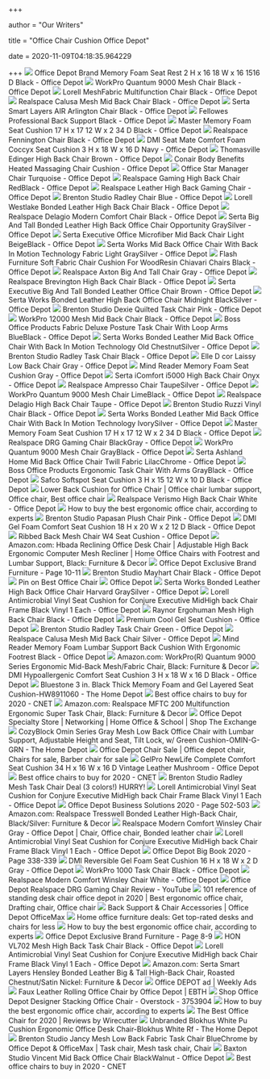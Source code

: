 +++
        
author = "Our Writers"
        
title = "Office Chair Cushion Office Depot"
        
date = 2020-11-09T04:18:35.964229
        
+++
[ ![](https://media.officedepot.com/image/upload/b_rgb:FFFFFF,c_pad,dpr_1.0,f_auto,h_666,q_auto,w_500/c_pad,h_666,w_500/v1/products/309942/309942_p?pgw=1)](https://media.officedepot.com/image/upload/b_rgb:FFFFFF,c_pad,dpr_1.0,f_auto,h_666,q_auto,w_500/c_pad,h_666,w_500/v1/products/309942/309942_p?pgw=1) Office Depot Brand Memory Foam Seat Rest 2 H x 16 18 W x 16 1516 D Black - Office  Depot
[ ![](https://media.officedepot.com/image/upload/b_rgb:FFFFFF,c_pad,dpr_1.0,f_auto,h_666,q_auto,w_500/c_pad,h_666,w_500/v1/products/690690/690690_o01_092220?pgw=1)](https://media.officedepot.com/image/upload/b_rgb:FFFFFF,c_pad,dpr_1.0,f_auto,h_666,q_auto,w_500/c_pad,h_666,w_500/v1/products/690690/690690_o01_092220?pgw=1) WorkPro Quantum 9000 Mesh Chair Black - Office Depot
[ ![](https://media.officedepot.com/image/upload/b_rgb:FFFFFF,c_pad,dpr_1.0,f_auto,h_666,q_auto,w_500/c_pad,h_666,w_500/v1/products/349389/349389_o01_091020?pgw=1)](https://media.officedepot.com/image/upload/b_rgb:FFFFFF,c_pad,dpr_1.0,f_auto,h_666,q_auto,w_500/c_pad,h_666,w_500/v1/products/349389/349389_o01_091020?pgw=1) Lorell MeshFabric Multifunction Chair Black - Office Depot
[ ![](https://media.officedepot.com/image/upload/b_rgb:FFFFFF,c_pad,dpr_1.0,f_auto,h_666,q_auto,w_500/c_pad,h_666,w_500/v1/products/857562/857562_p_calusa_midback_mesh_chair?pgw=1)](https://media.officedepot.com/image/upload/b_rgb:FFFFFF,c_pad,dpr_1.0,f_auto,h_666,q_auto,w_500/c_pad,h_666,w_500/v1/products/857562/857562_p_calusa_midback_mesh_chair?pgw=1) Realspace Calusa Mesh Mid Back Chair Black - Office Depot
[ ![](https://media.officedepot.com/image/upload/b_rgb:FFFFFF,c_pad,dpr_1.0,f_auto,h_666,q_auto,w_500/c_pad,h_666,w_500/v1/products/304556/304556_p_serta_smart_layers_air_arlington_executive_chair?pgw=1)](https://media.officedepot.com/image/upload/b_rgb:FFFFFF,c_pad,dpr_1.0,f_auto,h_666,q_auto,w_500/c_pad,h_666,w_500/v1/products/304556/304556_p_serta_smart_layers_air_arlington_executive_chair?pgw=1) Serta Smart Layers AIR Arlington Chair Black - Office Depot
[ ![](https://smedia.webcollage.net/rwvfp/wc/cp/1580846098275_c9b97724-0e3f-445a-906b-21ea05e6f846/module/fellowes//_cp/products/1338913005274/tab-e6b036ac-77eb-4a2c-9f0d-e4e9713fbadc/resource-3e84e0bd-a5de-40d5-bcce-07e4618b50fd.jpg.w960.jpg)](https://smedia.webcollage.net/rwvfp/wc/cp/1580846098275_c9b97724-0e3f-445a-906b-21ea05e6f846/module/fellowes//_cp/products/1338913005274/tab-e6b036ac-77eb-4a2c-9f0d-e4e9713fbadc/resource-3e84e0bd-a5de-40d5-bcce-07e4618b50fd.jpg.w960.jpg) Fellowes Professional Back Support Black - Office Depot
[ ![](https://media.officedepot.com/image/upload/b_rgb:FFFFFF,c_pad,dpr_1.0,f_auto,h_666,q_auto,w_500/c_pad,h_666,w_500/v1/products/578510/578510_o01_master_memory_foam_seat_cushion?pgw=1)](https://media.officedepot.com/image/upload/b_rgb:FFFFFF,c_pad,dpr_1.0,f_auto,h_666,q_auto,w_500/c_pad,h_666,w_500/v1/products/578510/578510_o01_master_memory_foam_seat_cushion?pgw=1) Master Memory Foam Seat Cushion 17 H x 17 12 W x 2 34 D Black - Office Depot
[ ![](https://media.officedepot.com/image/upload/b_rgb:FFFFFF,c_pad,dpr_1.0,f_auto,h_666,q_auto,w_500/c_pad,h_666,w_500/v1/products/633410/633410_p_realspace_fennington_high_back_bonded_leather_chair?pgw=1)](https://media.officedepot.com/image/upload/b_rgb:FFFFFF,c_pad,dpr_1.0,f_auto,h_666,q_auto,w_500/c_pad,h_666,w_500/v1/products/633410/633410_p_realspace_fennington_high_back_bonded_leather_chair?pgw=1) Realspace Fennington Chair Black - Office Depot
[ ![](https://media.officedepot.com/image/upload/b_rgb:FFFFFF,c_pad,dpr_1.0,f_auto,h_666,q_auto,w_500/c_pad,h_666,w_500/v1/products/763079/763079_p_300dpi?pgw=1)](https://media.officedepot.com/image/upload/b_rgb:FFFFFF,c_pad,dpr_1.0,f_auto,h_666,q_auto,w_500/c_pad,h_666,w_500/v1/products/763079/763079_p_300dpi?pgw=1) DMI Seat Mate Comfort Foam Coccyx Seat Cushion 3 H x 18 W x 16 D Navy - Office  Depot
[ ![](https://media.officedepot.com/image/upload/b_rgb:FFFFFF,c_pad,dpr_1.0,f_auto,h_1665,q_auto,w_1250/c_pad,h_1665,w_1250/v1/products/3868754/3868754_o01_thomasville_big_and_tall_bonded_leather_high_back_chair?pgw=1&pgwact=1)](https://media.officedepot.com/image/upload/b_rgb:FFFFFF,c_pad,dpr_1.0,f_auto,h_1665,q_auto,w_1250/c_pad,h_1665,w_1250/v1/products/3868754/3868754_o01_thomasville_big_and_tall_bonded_leather_high_back_chair?pgw=1&pgwact=1) Thomasville Edinger High Back Chair Brown - Office Depot
[ ![](https://media.officedepot.com/image/upload/b_rgb:FFFFFF,c_pad,dpr_1.0,f_auto,h_666,q_auto,w_500/c_pad,h_666,w_500/v1/products/297610/297610_p_wipo?pgw=1)](https://media.officedepot.com/image/upload/b_rgb:FFFFFF,c_pad,dpr_1.0,f_auto,h_666,q_auto,w_500/c_pad,h_666,w_500/v1/products/297610/297610_p_wipo?pgw=1) Conair Body Benefits Heated Massaging Chair Cushion - Office Depot
[ ![](https://media.officedepot.com/image/upload/b_rgb:FFFFFF,c_pad,dpr_1.0,f_auto,h_666,q_auto,w_500/c_pad,h_666,w_500/v1/products/9987441/9987441_o01?pgw=1)](https://media.officedepot.com/image/upload/b_rgb:FFFFFF,c_pad,dpr_1.0,f_auto,h_666,q_auto,w_500/c_pad,h_666,w_500/v1/products/9987441/9987441_o01?pgw=1) Office Star Manager Chair Turquoise - Office Depot
[ ![](https://media.officedepot.com/image/upload/b_rgb:FFFFFF,c_pad,dpr_1.0,f_auto,h_1665,q_auto,w_1250/c_pad,h_1665,w_1250/v1/products/547826/547826_o01_101520?pgw=1&pgwact=1)](https://media.officedepot.com/image/upload/b_rgb:FFFFFF,c_pad,dpr_1.0,f_auto,h_1665,q_auto,w_1250/c_pad,h_1665,w_1250/v1/products/547826/547826_o01_101520?pgw=1&pgwact=1) Realspace Gaming High Back Chair RedBlack - Office Depot
[ ![](https://media.officedepot.com/image/upload/b_rgb:FFFFFF,c_pad,dpr_1.0,f_auto,h_1665,q_auto,w_1250/c_pad,h_1665,w_1250/v1/products/5901871/5901871_o01_101520?pgw=1&pgwact=1)](https://media.officedepot.com/image/upload/b_rgb:FFFFFF,c_pad,dpr_1.0,f_auto,h_1665,q_auto,w_1250/c_pad,h_1665,w_1250/v1/products/5901871/5901871_o01_101520?pgw=1&pgwact=1) Realspace Leather High Back Gaming Chair - Office Depot
[ ![](https://media.officedepot.com/image/upload/b_rgb:FFFFFF,c_pad,dpr_1.0,f_auto,h_666,q_auto,w_500/c_pad,h_666,w_500/v1/products/9869703/9869703_o03_radley_blue_task_chair?pgw=1)](https://media.officedepot.com/image/upload/b_rgb:FFFFFF,c_pad,dpr_1.0,f_auto,h_666,q_auto,w_500/c_pad,h_666,w_500/v1/products/9869703/9869703_o03_radley_blue_task_chair?pgw=1) Brenton Studio Radley Chair Blue - Office Depot
[ ![](https://media.officedepot.com/image/upload/b_rgb:FFFFFF,c_pad,dpr_1.0,f_auto,h_666,q_auto,w_500/c_pad,h_666,w_500/v1/products/567843/567843_p_lorell_westlake_bonded_leather_high_back_chair?pgw=1)](https://media.officedepot.com/image/upload/b_rgb:FFFFFF,c_pad,dpr_1.0,f_auto,h_666,q_auto,w_500/c_pad,h_666,w_500/v1/products/567843/567843_p_lorell_westlake_bonded_leather_high_back_chair?pgw=1) Lorell Westlake Bonded Leather High Back Chair Black - Office Depot
[ ![](https://media.officedepot.com/image/upload/b_rgb:FFFFFF,c_pad,dpr_1.0,f_auto,h_666,q_auto,w_500/c_pad,h_666,w_500/v1/products/7075548/7075548_o01_chair_delagio_modern_comfort?pgw=1)](https://media.officedepot.com/image/upload/b_rgb:FFFFFF,c_pad,dpr_1.0,f_auto,h_666,q_auto,w_500/c_pad,h_666,w_500/v1/products/7075548/7075548_o01_chair_delagio_modern_comfort?pgw=1) Realspace Delagio Modern Comfort Chair Black - Office Depot
[ ![](https://media.officedepot.com/image/upload/b_rgb:FFFFFF,c_pad,dpr_1.0,f_auto,h_666,q_auto,w_500/c_pad,h_666,w_500/v1/products/9825521/9825521_o01_serta_bonded_leather_high_back_big_tall_office_chairs_020520?pgw=1)](https://media.officedepot.com/image/upload/b_rgb:FFFFFF,c_pad,dpr_1.0,f_auto,h_666,q_auto,w_500/c_pad,h_666,w_500/v1/products/9825521/9825521_o01_serta_bonded_leather_high_back_big_tall_office_chairs_020520?pgw=1) Serta Big And Tall Bonded Leather High Back Office Chair Opportunity  GraySilver - Office Depot
[ ![](https://media.officedepot.com/image/upload/b_rgb:FFFFFF,c_pad,dpr_1.0,f_auto,h_666,q_auto,w_500/c_pad,h_666,w_500/v1/products/1851004/1851004_o01_serta_microfiber_mid_back_office_chair_030220?pgw=1)](https://media.officedepot.com/image/upload/b_rgb:FFFFFF,c_pad,dpr_1.0,f_auto,h_666,q_auto,w_500/c_pad,h_666,w_500/v1/products/1851004/1851004_o01_serta_microfiber_mid_back_office_chair_030220?pgw=1) Serta Executive Office Microfiber Mid Back Chair Light BeigeBlack - Office  Depot
[ ![](https://media.officedepot.com/image/upload/b_rgb:FFFFFF,c_pad,dpr_1.0,f_auto,h_666,q_auto,w_500/c_pad,h_666,w_500/v1/products/9772557/9772557_p?pgw=1)](https://media.officedepot.com/image/upload/b_rgb:FFFFFF,c_pad,dpr_1.0,f_auto,h_666,q_auto,w_500/c_pad,h_666,w_500/v1/products/9772557/9772557_p?pgw=1) Serta Works Mid Back Office Chair With Back In Motion Technology Fabric  Light GraySilver - Office Depot
[ ![](https://media.officedepot.com/image/upload/b_rgb:FFFFFF,c_pad,dpr_1.0,f_auto,h_666,q_auto,w_500/c_pad,h_666,w_500/v1/products/638459/638459_o01_092320?pgw=1)](https://media.officedepot.com/image/upload/b_rgb:FFFFFF,c_pad,dpr_1.0,f_auto,h_666,q_auto,w_500/c_pad,h_666,w_500/v1/products/638459/638459_o01_092320?pgw=1) Flash Furniture Soft Fabric Chair Cushion For WoodResin Chiavari Chairs  Black - Office Depot
[ ![](https://media.officedepot.com/image/upload/b_rgb:FFFFFF,c_pad,dpr_1.0,f_auto,h_666,q_auto,w_500/c_pad,h_666,w_500/v1/products/248897/248897_p_realspace_axton_big_tall_bonded_leather_high_back_chair?pgw=1)](https://media.officedepot.com/image/upload/b_rgb:FFFFFF,c_pad,dpr_1.0,f_auto,h_666,q_auto,w_500/c_pad,h_666,w_500/v1/products/248897/248897_p_realspace_axton_big_tall_bonded_leather_high_back_chair?pgw=1) Realspace Axton Big And Tall Chair Gray - Office Depot
[ ![](https://media.officedepot.com/image/upload/b_rgb:FFFFFF,c_pad,dpr_1.0,f_auto,h_666,q_auto,w_500/c_pad,h_666,w_500/v1/products/6773772/6773772_p_realspace_brevington_bonded_leather_high_back_big_tall_executive_chair?pgw=1)](https://media.officedepot.com/image/upload/b_rgb:FFFFFF,c_pad,dpr_1.0,f_auto,h_666,q_auto,w_500/c_pad,h_666,w_500/v1/products/6773772/6773772_p_realspace_brevington_bonded_leather_high_back_big_tall_executive_chair?pgw=1) Realspace Brevington High Back Chair Black - Office Depot
[ ![](https://media.officedepot.com/image/upload/b_rgb:FFFFFF,c_pad,dpr_1.0,f_auto,h_1665,q_auto,w_1250/c_pad,h_1665,w_1250/v1/products/1850932/1850932_o01_serta_executive_big_and_tall_office_chair_030220?pgw=1&pgwact=1)](https://media.officedepot.com/image/upload/b_rgb:FFFFFF,c_pad,dpr_1.0,f_auto,h_1665,q_auto,w_1250/c_pad,h_1665,w_1250/v1/products/1850932/1850932_o01_serta_executive_big_and_tall_office_chair_030220?pgw=1&pgwact=1) Serta Executive Big And Tall Bonded Leather Office Chair Brown - Office  Depot
[ ![](https://media.officedepot.com/image/upload/b_rgb:FFFFFF,c_pad,dpr_1.0,f_auto,h_666,q_auto,w_500/c_pad,h_666,w_500/v1/products/9817045/9817045_o01_serta_works_bonded_leather_high_back_office_chairs_030320?pgw=1)](https://media.officedepot.com/image/upload/b_rgb:FFFFFF,c_pad,dpr_1.0,f_auto,h_666,q_auto,w_500/c_pad,h_666,w_500/v1/products/9817045/9817045_o01_serta_works_bonded_leather_high_back_office_chairs_030320?pgw=1) Serta Works Bonded Leather High Back Office Chair Midnight BlackSilver - Office  Depot
[ ![](https://media.officedepot.com/image/upload/b_rgb:FFFFFF,c_pad,dpr_1.0,f_auto,h_1665,q_auto,w_1250/c_pad,h_1665,w_1250/v1/products/4180086/4180086_o01_070620?pgw=1&pgwact=1)](https://media.officedepot.com/image/upload/b_rgb:FFFFFF,c_pad,dpr_1.0,f_auto,h_1665,q_auto,w_1250/c_pad,h_1665,w_1250/v1/products/4180086/4180086_o01_070620?pgw=1&pgwact=1) Brenton Studio Dexie Quilted Task Chair Pink - Office Depot
[ ![](https://media.officedepot.com/image/upload/b_rgb:FFFFFF,c_pad,dpr_1.0,f_auto,h_666,q_auto,w_500/c_pad,h_666,w_500/v1/products/9702132/9702132_o01_workpro_12000_fabric_high_back_chair?pgw=1)](https://media.officedepot.com/image/upload/b_rgb:FFFFFF,c_pad,dpr_1.0,f_auto,h_666,q_auto,w_500/c_pad,h_666,w_500/v1/products/9702132/9702132_o01_workpro_12000_fabric_high_back_chair?pgw=1) WorkPro 12000 Mesh Mid Back Chair Black - Office Depot
[ ![](https://media.officedepot.com/image/upload/b_rgb:FFFFFF,c_pad,dpr_1.0,f_auto,h_666,q_auto,w_500/c_pad,h_666,w_500/v1/products/7260616/7260616_p_b317_be_fv?pgw=1)](https://media.officedepot.com/image/upload/b_rgb:FFFFFF,c_pad,dpr_1.0,f_auto,h_666,q_auto,w_500/c_pad,h_666,w_500/v1/products/7260616/7260616_p_b317_be_fv?pgw=1) Boss Office Products Fabric Deluxe Posture Task Chair With Loop Arms  BlueBlack - Office Depot
[ ![](https://media.officedepot.com/image/upload/b_rgb:FFFFFF,c_pad,dpr_1.0,f_auto,h_666,q_auto,w_500/c_pad,h_666,w_500/v1/products/9851921/9851921_o01_serta_works_mid_back_chairs_020520?pgw=1)](https://media.officedepot.com/image/upload/b_rgb:FFFFFF,c_pad,dpr_1.0,f_auto,h_666,q_auto,w_500/c_pad,h_666,w_500/v1/products/9851921/9851921_o01_serta_works_mid_back_chairs_020520?pgw=1) Serta Works Bonded Leather Mid Back Office Chair With Back In Motion  Technology Old ChestnutSilver - Office Depot
[ ![](https://media.officedepot.com/image/upload/b_rgb:FFFFFF,c_pad,dpr_1.0,f_auto,h_1665,q_auto,w_1250/c_pad,h_1665,w_1250/v1/products/749969/749969_o01_brenton_studio_radley_task_chair?pgw=1&pgwact=1)](https://media.officedepot.com/image/upload/b_rgb:FFFFFF,c_pad,dpr_1.0,f_auto,h_1665,q_auto,w_1250/c_pad,h_1665,w_1250/v1/products/749969/749969_o01_brenton_studio_radley_task_chair?pgw=1&pgwact=1) Brenton Studio Radley Task Chair Black - Office Depot
[ ![](https://media.officedepot.com/image/upload/b_rgb:FFFFFF,c_pad,dpr_1.0,f_auto,h_666,q_auto,w_500/c_pad,h_666,w_500/v1/products/4063032/4063032_o01_100520?pgw=1)](https://media.officedepot.com/image/upload/b_rgb:FFFFFF,c_pad,dpr_1.0,f_auto,h_666,q_auto,w_500/c_pad,h_666,w_500/v1/products/4063032/4063032_o01_100520?pgw=1) Elle D cor Laissy Low Back Chair Gray - Office Depot
[ ![](https://media.officedepot.com/image/upload/b_rgb:FFFFFF,c_pad,dpr_1.0,f_auto,h_666,q_auto,w_500/c_pad,h_666,w_500/v1/products/9848765/9848765_o01_memory_foam_seat_cusion_010620?pgw=1)](https://media.officedepot.com/image/upload/b_rgb:FFFFFF,c_pad,dpr_1.0,f_auto,h_666,q_auto,w_500/c_pad,h_666,w_500/v1/products/9848765/9848765_o01_memory_foam_seat_cusion_010620?pgw=1) Mind Reader Memory Foam Seat Cushion Gray - Office Depot
[ ![](https://media.officedepot.com/image/upload/b_rgb:FFFFFF,c_pad,dpr_1.0,f_auto,h_666,q_auto,w_500/c_pad,h_666,w_500/v1/products/559623/559623_p_serta_icomfort_for_workpro_i5000_series_high_back_chair?pgw=1)](https://media.officedepot.com/image/upload/b_rgb:FFFFFF,c_pad,dpr_1.0,f_auto,h_666,q_auto,w_500/c_pad,h_666,w_500/v1/products/559623/559623_p_serta_icomfort_for_workpro_i5000_series_high_back_chair?pgw=1) Serta iComfort i5000 High Back Chair Onyx - Office Depot
[ ![](https://media.officedepot.com/image/upload/b_rgb:FFFFFF,c_pad,dpr_1.0,f_auto,h_666,q_auto,w_500/c_pad,h_666,w_500/v1/products/476279/476279_p_realspace_ampresso_big_tall_bonded_leather_high_back_chair?pgw=1)](https://media.officedepot.com/image/upload/b_rgb:FFFFFF,c_pad,dpr_1.0,f_auto,h_666,q_auto,w_500/c_pad,h_666,w_500/v1/products/476279/476279_p_realspace_ampresso_big_tall_bonded_leather_high_back_chair?pgw=1) Realspace Ampresso Chair TaupeSilver - Office Depot
[ ![](https://media.officedepot.com/image/upload/b_rgb:FFFFFF,c_pad,dpr_1.0,f_auto,h_666,q_auto,w_500/c_pad,h_666,w_500/v1/products/237825/237825_p_workpro_quantum_9000_series_ergonomic_mid_back_mesh_fabric_chair?pgw=1)](https://media.officedepot.com/image/upload/b_rgb:FFFFFF,c_pad,dpr_1.0,f_auto,h_666,q_auto,w_500/c_pad,h_666,w_500/v1/products/237825/237825_p_workpro_quantum_9000_series_ergonomic_mid_back_mesh_fabric_chair?pgw=1) WorkPro Quantum 9000 Mesh Chair LimeBlack - Office Depot
[ ![](https://media.officedepot.com/image/upload/b_rgb:FFFFFF,c_pad,dpr_1.0,f_auto,h_666,q_auto,w_500/c_pad,h_666,w_500/v1/products/6006992/6006992_o01_realspace_modern_comfort_series_leather_midback_managerial_chair?pgw=1)](https://media.officedepot.com/image/upload/b_rgb:FFFFFF,c_pad,dpr_1.0,f_auto,h_666,q_auto,w_500/c_pad,h_666,w_500/v1/products/6006992/6006992_o01_realspace_modern_comfort_series_leather_midback_managerial_chair?pgw=1) Realspace Delagio High Back Chair Taupe - Office Depot
[ ![](https://media.officedepot.com/image/upload/b_rgb:FFFFFF,c_pad,dpr_1.0,f_auto,h_666,q_auto,w_500/c_pad,h_666,w_500/v1/products/161444/161444_p_brenton_studio_ruzzi_mid_back_vinyl_chair?pgw=1)](https://media.officedepot.com/image/upload/b_rgb:FFFFFF,c_pad,dpr_1.0,f_auto,h_666,q_auto,w_500/c_pad,h_666,w_500/v1/products/161444/161444_p_brenton_studio_ruzzi_mid_back_vinyl_chair?pgw=1) Brenton Studio Ruzzi Vinyl Chair Black - Office Depot
[ ![](https://media.officedepot.com/image/upload/b_rgb:FFFFFF,c_pad,dpr_1.0,f_auto,h_666,q_auto,w_500/c_pad,h_666,w_500/v1/products/9932409/9932409_p?pgw=1)](https://media.officedepot.com/image/upload/b_rgb:FFFFFF,c_pad,dpr_1.0,f_auto,h_666,q_auto,w_500/c_pad,h_666,w_500/v1/products/9932409/9932409_p?pgw=1) Serta Works Bonded Leather Mid Back Office Chair With Back In Motion  Technology IvorySilver - Office Depot
[ ![](https://media.officedepot.com/image/upload/b_rgb:FFFFFF,c_pad,dpr_1.0,f_auto,h_666,q_auto,w_500/c_pad,h_666,w_500/v1/products/578510/578510_o65?pgw=1)](https://media.officedepot.com/image/upload/b_rgb:FFFFFF,c_pad,dpr_1.0,f_auto,h_666,q_auto,w_500/c_pad,h_666,w_500/v1/products/578510/578510_o65?pgw=1) Master Memory Foam Seat Cushion 17 H x 17 12 W x 2 34 D Black - Office Depot
[ ![](https://media.officedepot.com/images/t_large,f_auto/products/7508355/Realspace-DRG-Gaming-Chair-BlackGray)](https://media.officedepot.com/images/t_large,f_auto/products/7508355/Realspace-DRG-Gaming-Chair-BlackGray) Realspace DRG Gaming Chair BlackGray - Office Depot
[ ![](https://media.officedepot.com/image/upload/b_rgb:FFFFFF,c_pad,dpr_1.0,f_auto,h_666,q_auto,w_500/c_pad,h_666,w_500/v1/products/234750/234750_o01_workpro_quantum_9000_series_ergonomic_mid_back_meshmesh_chair_101119?pgw=1)](https://media.officedepot.com/image/upload/b_rgb:FFFFFF,c_pad,dpr_1.0,f_auto,h_666,q_auto,w_500/c_pad,h_666,w_500/v1/products/234750/234750_o01_workpro_quantum_9000_series_ergonomic_mid_back_meshmesh_chair_101119?pgw=1) WorkPro Quantum 9000 Mesh Chair GrayBlack - Office Depot
[ ![](https://media.officedepot.com/image/upload/b_rgb:FFFFFF,c_pad,dpr_1.0,f_auto,h_666,q_auto,w_500/c_pad,h_666,w_500/v1/products/345203/345203_o01_serta_ashland_mid_back_office_chair_lilac_030220?pgw=1)](https://media.officedepot.com/image/upload/b_rgb:FFFFFF,c_pad,dpr_1.0,f_auto,h_666,q_auto,w_500/c_pad,h_666,w_500/v1/products/345203/345203_o01_serta_ashland_mid_back_office_chair_lilac_030220?pgw=1) Serta Ashland Home Mid Back Office Chair Twill Fabric LilacChrome - Office  Depot
[ ![](https://media.officedepot.com/image/upload/b_rgb:FFFFFF,c_pad,dpr_1.0,f_auto,h_666,q_auto,w_500/c_pad,h_666,w_500/v1/products/1825957/1825957_p_boss_office_products_ergonomic_task_chair_arms?pgw=1)](https://media.officedepot.com/image/upload/b_rgb:FFFFFF,c_pad,dpr_1.0,f_auto,h_666,q_auto,w_500/c_pad,h_666,w_500/v1/products/1825957/1825957_p_boss_office_products_ergonomic_task_chair_arms?pgw=1) Boss Office Products Ergonomic Task Chair With Arms GrayBlack - Office Depot
[ ![](https://media.officedepot.com/image/upload/b_rgb:FFFFFF,c_pad,dpr_1.0,f_auto,h_666,q_auto,w_500/c_pad,h_666,w_500/v1/products/907351/907351_p_safco_softspot_seat_cushion?pgw=1)](https://media.officedepot.com/image/upload/b_rgb:FFFFFF,c_pad,dpr_1.0,f_auto,h_666,q_auto,w_500/c_pad,h_666,w_500/v1/products/907351/907351_p_safco_softspot_seat_cushion?pgw=1) Safco Softspot Seat Cushion 3 H x 15 12 W x 10 D Black - Office Depot
[ ![](https://i.pinimg.com/originals/20/fd/c3/20fdc3fbfed0ea03becf852e5b37675c.jpg)](https://i.pinimg.com/originals/20/fd/c3/20fdc3fbfed0ea03becf852e5b37675c.jpg) Lower Back Cushion for Office Chair | Office chair lumbar support, Office  chair, Best office chair
[ ![](https://media.officedepot.com/image/upload/b_rgb:FFFFFF,c_pad,dpr_1.0,f_auto,h_666,q_auto,w_500/c_pad,h_666,w_500/v1/products/747417/747417_o01_realspace_verismo_bonded_leather_high_back_chair_112019_?pgw=1)](https://media.officedepot.com/image/upload/b_rgb:FFFFFF,c_pad,dpr_1.0,f_auto,h_666,q_auto,w_500/c_pad,h_666,w_500/v1/products/747417/747417_o01_realspace_verismo_bonded_leather_high_back_chair_112019_?pgw=1) Realspace Verismo High Back Chair White - Office Depot
[ ![](https://media2.s-nbcnews.com/i/newscms/2020_25/3390893/ergonomic-office-chairs-kr-2x1-tease-200618_38008296185ce90fd52b401caf79df24.jpg)](https://media2.s-nbcnews.com/i/newscms/2020_25/3390893/ergonomic-office-chairs-kr-2x1-tease-200618_38008296185ce90fd52b401caf79df24.jpg) How to buy the best ergonomic office chair, according to experts
[ ![](https://media.officedepot.com/image/upload/b_rgb:FFFFFF,c_pad,dpr_1.0,f_auto,h_1665,q_auto,w_1250/c_pad,h_1665,w_1250/v1/products/5167726/5167726_o01_brenton_studio_papasan_plush_chair?pgw=1&pgwact=1)](https://media.officedepot.com/image/upload/b_rgb:FFFFFF,c_pad,dpr_1.0,f_auto,h_1665,q_auto,w_1250/c_pad,h_1665,w_1250/v1/products/5167726/5167726_o01_brenton_studio_papasan_plush_chair?pgw=1&pgwact=1) Brenton Studio Papasan Plush Chair Pink - Office Depot
[ ![](https://media.officedepot.com/image/upload/b_rgb:FFFFFF,c_pad,dpr_1.0,f_auto,h_1665,q_auto,w_1250/c_pad,h_1665,w_1250/v1/products/941176/941176_p_300dpi?pgw=1&pgwact=1)](https://media.officedepot.com/image/upload/b_rgb:FFFFFF,c_pad,dpr_1.0,f_auto,h_1665,q_auto,w_1250/c_pad,h_1665,w_1250/v1/products/941176/941176_p_300dpi?pgw=1&pgwact=1) DMI Gel Foam Comfort Seat Cushion 18 H x 20 W x 2 12 D Black - Office Depot
[ ![](https://media.officedepot.com/images/t_large,f_auto/products/314477/Boss-Office-Products-Ribbed-Mesh-High)](https://media.officedepot.com/images/t_large,f_auto/products/314477/Boss-Office-Products-Ribbed-Mesh-High) Ribbed Back Mesh Chair W4 Seat Cushion - Office Depot
[ ![](https://images-na.ssl-images-amazon.com/images/I/61rYB6Fd-PL._AC_SL1000_.jpg)](https://images-na.ssl-images-amazon.com/images/I/61rYB6Fd-PL._AC_SL1000_.jpg) Amazon.com: Hbada Reclining Office Desk Chair | Adjustable High Back  Ergonomic Computer Mesh Recliner | Home Office Chairs with Footrest and  Lumbar Support, Black: Furniture & Decor
[ ![](https://view.publitas.com/27642/350053/pages/47d349c05bc7f2c99ae741bcfef9cce84e0e0063-at1000.jpg)](https://view.publitas.com/27642/350053/pages/47d349c05bc7f2c99ae741bcfef9cce84e0e0063-at1000.jpg) Office Depot Exclusive Brand Furniture - Page 10-11
[ ![](https://media.officedepot.com/image/upload/b_rgb:FFFFFF,c_pad,dpr_1.0,f_auto,h_1665,q_auto,w_1250/c_pad,h_1665,w_1250/v1/products/5242953/5242953_p_brenton_studio_mayhart_midback_chair?pgw=1&pgwact=1)](https://media.officedepot.com/image/upload/b_rgb:FFFFFF,c_pad,dpr_1.0,f_auto,h_1665,q_auto,w_1250/c_pad,h_1665,w_1250/v1/products/5242953/5242953_p_brenton_studio_mayhart_midback_chair?pgw=1&pgwact=1) Brenton Studio Mayhart Chair Black - Office Depot
[ ![](https://i.pinimg.com/originals/11/57/e7/1157e7749e5463a104e98fc213107588.jpg)](https://i.pinimg.com/originals/11/57/e7/1157e7749e5463a104e98fc213107588.jpg) Pin on Best Office Chair
[ ![](https://media.officedepot.com/images/products/570578/570578_p_300dpi/570578_p_300dpi?$ODSkuPageThumb$)](https://media.officedepot.com/images/products/570578/570578_p_300dpi/570578_p_300dpi?$ODSkuPageThumb$) Office Depot
[ ![](https://media.officedepot.com/image/upload/b_rgb:FFFFFF,c_pad,dpr_1.0,f_auto,h_666,q_auto,w_500/c_pad,h_666,w_500/v1/products/9810392/9810392_o01_serta_works_bonded_leather_high_back_office_chairs_030320?pgw=1)](https://media.officedepot.com/image/upload/b_rgb:FFFFFF,c_pad,dpr_1.0,f_auto,h_666,q_auto,w_500/c_pad,h_666,w_500/v1/products/9810392/9810392_o01_serta_works_bonded_leather_high_back_office_chairs_030320?pgw=1) Serta Works Bonded Leather High Back Office Chair Harvard GraySilver - Office  Depot
[ ![](https://media.officedepot.com/image/upload/b_rgb:FFFFFF,c_pad,dpr_1.0,f_auto,h_666,q_auto,w_500/c_pad,h_666,w_500/v1/products/3279117/3279117_o01?pgw=1)](https://media.officedepot.com/image/upload/b_rgb:FFFFFF,c_pad,dpr_1.0,f_auto,h_666,q_auto,w_500/c_pad,h_666,w_500/v1/products/3279117/3279117_o01?pgw=1) Lorell Antimicrobial Vinyl Seat Cushion for Conjure Executive MidHigh back  Chair Frame Black Vinyl 1 Each - Office Depot
[ ![](https://media.officedepot.com/image/upload/b_rgb:FFFFFF,c_pad,dpr_1.0,f_auto,h_666,q_auto,w_500/c_pad,h_666,w_500/v1/products/424338/424338_p_raynor_ergohuman_high_back_mesh_chair?pgw=1)](https://media.officedepot.com/image/upload/b_rgb:FFFFFF,c_pad,dpr_1.0,f_auto,h_666,q_auto,w_500/c_pad,h_666,w_500/v1/products/424338/424338_p_raynor_ergohuman_high_back_mesh_chair?pgw=1) Raynor Ergohuman Mesh High Back Chair Black - Office Depot
[ ![](https://media.officedepot.com/image/upload/b_rgb:FFFFFF,c_pad,dpr_1.0,f_auto,h_666,q_auto,w_500/c_pad,h_666,w_500/v1/products/8546099/8546099_o55?pgw=1)](https://media.officedepot.com/image/upload/b_rgb:FFFFFF,c_pad,dpr_1.0,f_auto,h_666,q_auto,w_500/c_pad,h_666,w_500/v1/products/8546099/8546099_o55?pgw=1) Premium Cool Gel Seat Cushion - Office Depot
[ ![](https://media.officedepot.com/image/upload/b_rgb:FFFFFF,c_pad,dpr_1.0,f_auto,h_666,q_auto,w_500/c_pad,h_666,w_500/v1/products/7363166/7363166_o03_brenton_studio_radley_mesh_low_back_task_chairs?pgw=1)](https://media.officedepot.com/image/upload/b_rgb:FFFFFF,c_pad,dpr_1.0,f_auto,h_666,q_auto,w_500/c_pad,h_666,w_500/v1/products/7363166/7363166_o03_brenton_studio_radley_mesh_low_back_task_chairs?pgw=1) Brenton Studio Radley Task Chair Green - Office Depot
[ ![](https://media.officedepot.com/image/upload/b_rgb:FFFFFF,c_pad,dpr_1.0,f_auto,h_666,q_auto,w_500/c_pad,h_666,w_500/v1/products/857556/857556_p_calusa_chair?pgw=1)](https://media.officedepot.com/image/upload/b_rgb:FFFFFF,c_pad,dpr_1.0,f_auto,h_666,q_auto,w_500/c_pad,h_666,w_500/v1/products/857556/857556_p_calusa_chair?pgw=1) Realspace Calusa Mesh Mid Back Chair Silver - Office Depot
[ ![](https://media.officedepot.com/image/upload/b_rgb:FFFFFF,c_pad,dpr_1.0,f_auto,h_666,q_auto,w_500/c_pad,h_666,w_500/v1/products/4502893/4502893_p_mind_reader_memory_foam_lumbar_support_back_cushion_with_ergonomic_footrest?pgw=1)](https://media.officedepot.com/image/upload/b_rgb:FFFFFF,c_pad,dpr_1.0,f_auto,h_666,q_auto,w_500/c_pad,h_666,w_500/v1/products/4502893/4502893_p_mind_reader_memory_foam_lumbar_support_back_cushion_with_ergonomic_footrest?pgw=1) Mind Reader Memory Foam Lumbar Support Back Cushion With Ergonomic Footrest  Black - Office Depot
[ ![](https://images-na.ssl-images-amazon.com/images/I/61XMP9X2wwL._AC_SX466_.jpg)](https://images-na.ssl-images-amazon.com/images/I/61XMP9X2wwL._AC_SX466_.jpg) Amazon.com: WorkPro(R) Quantum 9000 Series Ergonomic Mid-Back Mesh/Fabric  Chair, Black: Furniture & Decor
[ ![](https://media.officedepot.com/images/t_large,f_auto/products/418469/DMI-Hypoallergenic-Comfort-Seat-Cushion-3)](https://media.officedepot.com/images/t_large,f_auto/products/418469/DMI-Hypoallergenic-Comfort-Seat-Cushion-3) DMI Hypoallergenic Comfort Seat Cushion 3 H x 18 W x 16 D Black - Office  Depot
[ ![](https://images.homedepot-static.com/productImages/0156c7c8-b0e9-4ac5-a136-1310ca5c66d2/svn/black-bluestone-chair-seats-cushions-hw8911060-31_600.jpg)](https://images.homedepot-static.com/productImages/0156c7c8-b0e9-4ac5-a136-1310ca5c66d2/svn/black-bluestone-chair-seats-cushions-hw8911060-31_600.jpg) Bluestone 3 in. Black Thick Memory Foam and Gel Layered Seat Cushion-HW8911060  - The Home Depot
[ ![](https://cnet3.cbsistatic.com/img/2eiOr7vuZz_GY0ZCERBREBJA28Y=/1200x675/2020/08/03/e3102fda-4531-4c29-8cd2-c03a53eed9a2/office-chairs.jpg)](https://cnet3.cbsistatic.com/img/2eiOr7vuZz_GY0ZCERBREBJA28Y=/1200x675/2020/08/03/e3102fda-4531-4c29-8cd2-c03a53eed9a2/office-chairs.jpg) Best office chairs to buy for 2020 - CNET
[ ![](https://m.media-amazon.com/images/I/41N5M0ULHmL._AC_.__US500__.jpg)](https://m.media-amazon.com/images/I/41N5M0ULHmL._AC_.__US500__.jpg) Amazon.com: Realspace MFTC 200 Multifunction Ergonomic Super Task Chair,  Black: Furniture & Decor
[ ![](https://www.shopmyexchange.com/products/images/xlarge/6625773_0000.jpg)](https://www.shopmyexchange.com/products/images/xlarge/6625773_0000.jpg) Office Depot Specialty Store | Networking | Home Office & School | Shop The  Exchange
[ ![](https://images.homedepot-static.com/productImages/1b6d0b29-5092-44eb-a1cc-4d3e9e3d0cb9/svn/gray-cozyblock-ergonomic-chairs-omin-g-grn-44_600.jpg)](https://images.homedepot-static.com/productImages/1b6d0b29-5092-44eb-a1cc-4d3e9e3d0cb9/svn/gray-cozyblock-ergonomic-chairs-omin-g-grn-44_600.jpg) CozyBlock Omin Series Gray Mesh Low Back Office Chair with Lumbar Support,  Adjustable Height and Seat, Tilt Lock, w/ Green Cushion-OMIN-G-GRN - The  Home Depot
[ ![](https://i.pinimg.com/originals/93/3e/89/933e8999e126a3a8dbedafb7dd75335f.jpg)](https://i.pinimg.com/originals/93/3e/89/933e8999e126a3a8dbedafb7dd75335f.jpg) Office Depot Chair Sale | Office depot chair, Chairs for sale, Barber chair  for sale
[ ![](https://media.officedepot.com/image/upload/b_rgb:FFFFFF,c_pad,dpr_1.0,f_auto,h_1665,q_auto,w_1250/c_pad,h_1665,w_1250/v1/products/3804331/3804331_o01_newlife_by_gelpro_complete_comfort_seat_cushion?pgw=1&pgwact=1)](https://media.officedepot.com/image/upload/b_rgb:FFFFFF,c_pad,dpr_1.0,f_auto,h_1665,q_auto,w_1250/c_pad,h_1665,w_1250/v1/products/3804331/3804331_o01_newlife_by_gelpro_complete_comfort_seat_cushion?pgw=1&pgwact=1) GelPro NewLife Complete Comfort Seat Cushion 34 H x 16 W x 16 D Vintage  Leather Mushroom - Office Depot
[ ![](https://cnet1.cbsistatic.com/img/VDrVBm6BI9fAEbMmNQ0Z_HJIJhA=/940x528/2020/08/03/df093be5-1498-4cc6-9f63-977e360d6028/amazonbasics.jpg)](https://cnet1.cbsistatic.com/img/VDrVBm6BI9fAEbMmNQ0Z_HJIJhA=/940x528/2020/08/03/df093be5-1498-4cc6-9f63-977e360d6028/amazonbasics.jpg) Best office chairs to buy for 2020 - CNET
[ ![](https://www.hotcouponworld.com/wp-content/uploads/2019/09/capture3.jpg)](https://www.hotcouponworld.com/wp-content/uploads/2019/09/capture3.jpg) Brenton Studio Radley Mesh Task Chair Deal (3 colors!) HURRY!
[ ![](https://media.officedepot.com/image/upload/b_rgb:FFFFFF,c_pad,dpr_1.0,f_auto,h_666,q_auto,w_500/c_pad,h_666,w_500/v1/products/3279117/3279117_o69?pgw=1)](https://media.officedepot.com/image/upload/b_rgb:FFFFFF,c_pad,dpr_1.0,f_auto,h_666,q_auto,w_500/c_pad,h_666,w_500/v1/products/3279117/3279117_o69?pgw=1) Lorell Antimicrobial Vinyl Seat Cushion for Conjure Executive MidHigh back  Chair Frame Black Vinyl 1 Each - Office Depot
[ ![](https://view.publitas.com/27642/977328/pages/06e1c906-2be5-4b2b-924b-dc42f05fe848-at1000.jpg)](https://view.publitas.com/27642/977328/pages/06e1c906-2be5-4b2b-924b-dc42f05fe848-at1000.jpg) Office Depot Business Solutions 2020 - Page 502-503
[ ![](https://images-na.ssl-images-amazon.com/images/I/41Q8H9RovNL._AC_SY355_.jpg)](https://images-na.ssl-images-amazon.com/images/I/41Q8H9RovNL._AC_SY355_.jpg) Amazon.com: Realspace Tresswell Bonded Leather High-Back Chair,  Black/Silver: Furniture & Decor
[ ![](https://i.pinimg.com/474x/00/5b/b1/005bb1612d04ddbe4c7959dfd79abbaa.jpg)](https://i.pinimg.com/474x/00/5b/b1/005bb1612d04ddbe4c7959dfd79abbaa.jpg) Realspace Modern Comfort Winsley Chair Gray - Office Depot | Chair, Office  chair, Bonded leather chair
[ ![](https://media.officedepot.com/image/upload/b_rgb:FFFFFF,c_pad,dpr_1.0,f_auto,h_666,q_auto,w_500/c_pad,h_666,w_500/v1/products/3279117/3279117_o70?pgw=1)](https://media.officedepot.com/image/upload/b_rgb:FFFFFF,c_pad,dpr_1.0,f_auto,h_666,q_auto,w_500/c_pad,h_666,w_500/v1/products/3279117/3279117_o70?pgw=1) Lorell Antimicrobial Vinyl Seat Cushion for Conjure Executive MidHigh back  Chair Frame Black Vinyl 1 Each - Office Depot
[ ![](https://view.publitas.com/27642/977329/pages/093ff515-59cf-4513-9ec5-8f08db4e83f3-at1000.jpg)](https://view.publitas.com/27642/977329/pages/093ff515-59cf-4513-9ec5-8f08db4e83f3-at1000.jpg) Office Depot Big Book 2020 - Page 338-339
[ ![](https://media.officedepot.com/image/upload/b_rgb:FFFFFF,c_pad,dpr_1.0,f_auto,h_1665,q_auto,w_1250/c_pad,h_1665,w_1250/v1/products/868340/868340_p_300dpi?pgw=1&pgwact=1)](https://media.officedepot.com/image/upload/b_rgb:FFFFFF,c_pad,dpr_1.0,f_auto,h_1665,q_auto,w_1250/c_pad,h_1665,w_1250/v1/products/868340/868340_p_300dpi?pgw=1&pgwact=1) DMI Reversible Gel Foam Seat Cushion 16 H x 18 W x 2 D Gray - Office Depot
[ ![](https://media.officedepot.com/image/upload/b_rgb:FFFFFF,c_pad,dpr_1.0,f_auto,h_666,q_auto,w_500/c_pad,h_666,w_500/v1/products/604924/604924_p_workpro_1000_series_mid_back_mesh_task_chair?pgw=1)](https://media.officedepot.com/image/upload/b_rgb:FFFFFF,c_pad,dpr_1.0,f_auto,h_666,q_auto,w_500/c_pad,h_666,w_500/v1/products/604924/604924_p_workpro_1000_series_mid_back_mesh_task_chair?pgw=1) WorkPro 1000 Task Chair Black - Office Depot
[ ![](https://media.officedepot.com/image/upload/b_rgb:FFFFFF,c_pad,dpr_1.0,f_auto,h_666,q_auto,w_500/c_pad,h_666,w_500/v1/products/907932/907932_o01_061220?pgw=1)](https://media.officedepot.com/image/upload/b_rgb:FFFFFF,c_pad,dpr_1.0,f_auto,h_666,q_auto,w_500/c_pad,h_666,w_500/v1/products/907932/907932_o01_061220?pgw=1) Realspace Modern Comfort Winsley Chair White - Office Depot
[ ![](https://i.ytimg.com/vi/TBnOC_YGaR0/maxresdefault.jpg)](https://i.ytimg.com/vi/TBnOC_YGaR0/maxresdefault.jpg) Office Depot Realspace DRG Gaming Chair Review - YouTube
[ ![](https://i.pinimg.com/736x/24/2c/4e/242c4edbe0ab808d835befdbe54de5da.jpg)](https://i.pinimg.com/736x/24/2c/4e/242c4edbe0ab808d835befdbe54de5da.jpg) 101 reference of standing desk chair office depot in 2020 | Best ergonomic office  chair, Drafting chair, Office chair
[ ![](https://media.officedepot.com/images/t_search,f_auto/products/152841/Lorell-Ergo-Fabric-Lumbar-Back-Support)](https://media.officedepot.com/images/t_search,f_auto/products/152841/Lorell-Ergo-Fabric-Lumbar-Back-Support) Back Support & Chair Accessories | Office Depot OfficeMax
[ ![](https://www.gannett-cdn.com/presto/2020/04/27/USAT/8c2804cb-9aa6-4a1b-8916-1f81661d7844-autonomous_chair.jpg?crop=1298,974,x173,y0&quality=50&width=640)](https://www.gannett-cdn.com/presto/2020/04/27/USAT/8c2804cb-9aa6-4a1b-8916-1f81661d7844-autonomous_chair.jpg?crop=1298,974,x173,y0&quality=50&width=640) Home office furniture deals: Get top-rated desks and chairs for less
[ ![](https://media3.s-nbcnews.com/j/newscms/2020_38/3412297/31babiqwkdl-5f6130d3e9387_3c25c017f9013d72617c2de1ac5c7896.fit-260w.jpg)](https://media3.s-nbcnews.com/j/newscms/2020_38/3412297/31babiqwkdl-5f6130d3e9387_3c25c017f9013d72617c2de1ac5c7896.fit-260w.jpg) How to buy the best ergonomic office chair, according to experts
[ ![](https://view.publitas.com/27642/350053/pages/22f1dfacb881d4a280b6df88d4b0542ee967c538-at1000.jpg)](https://view.publitas.com/27642/350053/pages/22f1dfacb881d4a280b6df88d4b0542ee967c538-at1000.jpg) Office Depot Exclusive Brand Furniture - Page 8-9
[ ![](https://media.officedepot.com/image/upload/b_rgb:FFFFFF,c_pad,dpr_1.0,f_auto,h_1665,q_auto,w_1250/c_pad,h_1665,w_1250/v1/products/572467/572467_p_basyx_by_hon_vl702_mesh_high_back_chair?pgw=1&pgwact=1)](https://media.officedepot.com/image/upload/b_rgb:FFFFFF,c_pad,dpr_1.0,f_auto,h_1665,q_auto,w_1250/c_pad,h_1665,w_1250/v1/products/572467/572467_p_basyx_by_hon_vl702_mesh_high_back_chair?pgw=1&pgwact=1) HON VL702 Mesh High Back Task Chair Black - Office Depot
[ ![](https://media.officedepot.com/image/upload/b_rgb:FFFFFF,c_pad,dpr_1.0,f_auto,h_666,q_auto,w_500/c_pad,h_666,w_500/v1/products/3279117/3279117_o09?pgw=1)](https://media.officedepot.com/image/upload/b_rgb:FFFFFF,c_pad,dpr_1.0,f_auto,h_666,q_auto,w_500/c_pad,h_666,w_500/v1/products/3279117/3279117_o09?pgw=1) Lorell Antimicrobial Vinyl Seat Cushion for Conjure Executive MidHigh back  Chair Frame Black Vinyl 1 Each - Office Depot
[ ![](https://images-na.ssl-images-amazon.com/images/I/41mGRQKwMjL._AC_.jpg)](https://images-na.ssl-images-amazon.com/images/I/41mGRQKwMjL._AC_.jpg) Amazon.com: Serta Smart Layers Hensley Bonded Leather Big & Tall High-Back  Chair, Roasted Chestnut/Satin Nickel: Furniture & Decor
[ ![](https://weekly-ads.us/public/gimg/1/7/7/0/7/3/9/1770739-900-100000.jpg)](https://weekly-ads.us/public/gimg/1/7/7/0/7/3/9/1770739-900-100000.jpg) Office DEPOT ad | Weekly Ads
[ ![](https://ebth-com-production.imgix.net/2018/04/05/12/15/52/e7f5a51a-59fa-41c3-b0cb-a4810ee66017/Rose-3143.jpg?ixlib=rb-3.1.0&w=880&h=880&fit=crop&crop=&auto=format)](https://ebth-com-production.imgix.net/2018/04/05/12/15/52/e7f5a51a-59fa-41c3-b0cb-a4810ee66017/Rose-3143.jpg?ixlib=rb-3.1.0&w=880&h=880&fit=crop&crop=&auto=format) Faux Leather Rolling Office Chair by Office Depot | EBTH
[ ![](https://ak1.ostkcdn.com/images/products/2/63/P11802182.jpg)](https://ak1.ostkcdn.com/images/products/2/63/P11802182.jpg) Shop Office Depot Designer Stacking Office Chair - Overstock - 3753904
[ ![](https://media3.s-nbcnews.com/j/newscms/2020_25/3390778/sola-lt-origin-jet-ra-5eeaa04b6087b_6707bb7603edfb764d9406f90a5bdbee.fit-720w.jpg)](https://media3.s-nbcnews.com/j/newscms/2020_25/3390778/sola-lt-origin-jet-ra-5eeaa04b6087b_6707bb7603edfb764d9406f90a5bdbee.fit-720w.jpg) How to buy the best ergonomic office chair, according to experts
[ ![](https://cdn.thewirecutter.com/wp-content/media/2020/09/officechairs-2048px-9607.jpg?auto=webp&crop=1.91:1&width=1200)](https://cdn.thewirecutter.com/wp-content/media/2020/09/officechairs-2048px-9607.jpg?auto=webp&crop=1.91:1&width=1200) The Best Office Chair for 2020 | Reviews by Wirecutter
[ ![](https://images.homedepot-static.com/productImages/6be03f58-92f2-4ace-9025-5f0e0bfb8056/svn/white-office-chairs-blokhus-white-rf-64_600.jpg)](https://images.homedepot-static.com/productImages/6be03f58-92f2-4ace-9025-5f0e0bfb8056/svn/white-office-chairs-blokhus-white-rf-64_600.jpg) Unbranded Blokhus White Pu Cushion Ergonomic Office Desk Chair-Blokhus  White Rf - The Home Depot
[ ![](https://i.pinimg.com/originals/56/94/2c/56942cb27fd2e32b244c59101aef0e01.jpg)](https://i.pinimg.com/originals/56/94/2c/56942cb27fd2e32b244c59101aef0e01.jpg) Brenton Studio Jancy Mesh Low Back Fabric Task Chair BlueChrome by Office  Depot & OfficeMax | Task chair, Mesh task chair, Chair
[ ![](https://media.officedepot.com/image/upload/b_rgb:FFFFFF,c_pad,dpr_1.0,f_auto,h_666,q_auto,w_500/c_pad,h_666,w_500/v1/products/5522736/5522736_o01_vincent_walnut_and_black_office_chair?pgw=1)](https://media.officedepot.com/image/upload/b_rgb:FFFFFF,c_pad,dpr_1.0,f_auto,h_666,q_auto,w_500/c_pad,h_666,w_500/v1/products/5522736/5522736_o01_vincent_walnut_and_black_office_chair?pgw=1) Baxton Studio Vincent Mid Back Office Chair BlackWalnut - Office Depot
[ ![](https://cnet2.cbsistatic.com/img/GRo-GylewM5N39e16q82prn8Gog=/940x528/2020/08/03/92e8293d-d387-4aa5-9494-f9f4038830ab/hbada.jpg)](https://cnet2.cbsistatic.com/img/GRo-GylewM5N39e16q82prn8Gog=/940x528/2020/08/03/92e8293d-d387-4aa5-9494-f9f4038830ab/hbada.jpg) Best office chairs to buy in 2020 - CNET
